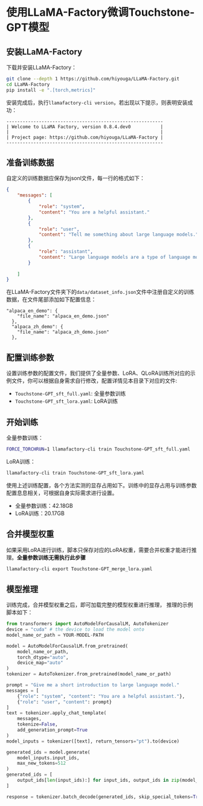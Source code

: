 # 使用LLaMA-Factory微调Touchstone-GPT模型


## 安装LLaMA-Factory
下载并安装LLaMA-Factory：
```bash
git clone --depth 1 https://github.com/hiyouga/LLaMA-Factory.git
cd LLaMA-Factory
pip install -e ".[torch,metrics]"
```

安装完成后，执行`llamafactory-cli version`，若出现以下提示，则表明安装成功：
```
----------------------------------------------------------
| Welcome to LLaMA Factory, version 0.8.4.dev0           |
|                                                        |
| Project page: https://github.com/hiyouga/LLaMA-Factory |
----------------------------------------------------------
```

## 准备训练数据
自定义的训练数据应保存为jsonl文件，每一行的格式如下：
```json
{
    "messages": [
        {
            "role": "system",
            "content": "You are a helpful assistant."
        },
        {
            "role": "user",
            "content": "Tell me something about large language models."
        },
        {
            "role": "assistant",
            "content": "Large language models are a type of language model that is trained on a large corpus of text data. They are capable of generating human-like text and are used in a variety of natural language processing tasks..."
        }
      
    ]
}
```

在LLaMA-Factory文件夹下的`data/dataset_info.json`文件中注册自定义的训练数据，在文件尾部添加如下配置信息：
```
"alpaca_en_demo": {
    "file_name": "alpaca_en_demo.json"
  },
  "alpaca_zh_demo": {
    "file_name": "alpaca_zh_demo.json"
  },
```

## 配置训练参数
设置训练参数的配置文件，我们提供了全量参数、LoRA、QLoRA训练所对应的示例文件，你可以根据自身需求自行修改，配置详情见本目录下对应的文件:
- `Touchstone-GPT_sft_full.yaml`: 全量参数训练
- `Touchstone-GPT_sft_lora.yaml`: LoRA训练


## 开始训练

全量参数训练：
```bash
FORCE_TORCHRUN=1 llamafactory-cli train Touchstone-GPT_sft_full.yaml 
```

LoRA训练：
```bash
llamafactory-cli train Touchstone-GPT_sft_lora.yaml 
```


使用上述训练配置，各个方法实测的显存占用如下。训练中的显存占用与训练参数配置息息相关，可根据自身实际需求进行设置。
- 全量参数训练：42.18GB
- LoRA训练：20.17GB


## 合并模型权重
如果采用LoRA进行训练，脚本只保存对应的LoRA权重，需要合并权重才能进行推理。**全量参数训练无需执行此步骤**


```bash
llamafactory-cli export Touchstone-GPT_merge_lora.yaml
```



## 模型推理
训练完成，合并模型权重之后，即可加载完整的模型权重进行推理， 推理的示例脚本如下：
```python
from transformers import AutoModelForCausalLM, AutoTokenizer
device = "cuda" # the device to load the model onto
model_name_or_path = YOUR-MODEL-PATH

model = AutoModelForCausalLM.from_pretrained(
    model_name_or_path,
    torch_dtype="auto",
    device_map="auto"
)
tokenizer = AutoTokenizer.from_pretrained(model_name_or_path)

prompt = "Give me a short introduction to large language model."
messages = [
    {"role": "system", "content": "You are a helpful assistant."},
    {"role": "user", "content": prompt}
]
text = tokenizer.apply_chat_template(
    messages,
    tokenize=False,
    add_generation_prompt=True
)
model_inputs = tokenizer([text], return_tensors="pt").to(device)

generated_ids = model.generate(
    model_inputs.input_ids,
    max_new_tokens=512
)
generated_ids = [
    output_ids[len(input_ids):] for input_ids, output_ids in zip(model_inputs.input_ids, generated_ids)
]

response = tokenizer.batch_decode(generated_ids, skip_special_tokens=True)[0]
```